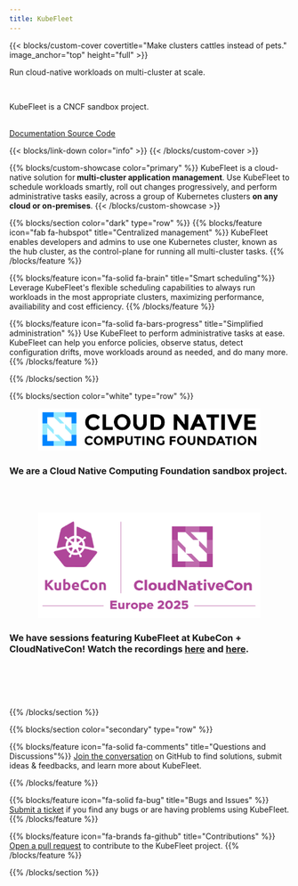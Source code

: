 ```yaml
---
title: KubeFleet
---
```


{{< blocks/custom-cover covertitle="Make clusters cattles instead of pets." image_anchor="top" height="full" >}}
<p class="h1">Run cloud-native workloads on multi-cluster at scale.</p>
<br>
<p class="h3">KubeFleet is a CNCF sandbox project.</p>
<br>
<a class="btn btn-lg btn-dark me-3 mb-4" href="/docs/">
  Documentation <i class="fas fa-arrow-alt-circle-right ms-2"></i>
</a>
<a class="btn btn-lg btn-secondary me-3 mb-4" href="https://github.com/kubefleet-dev/kubefleet">
  Source Code <i class="fab fa-github ms-2 "></i>
</a>
<p class="lead mt-5"></p>
{{< blocks/link-down color="info" >}}
{{< /blocks/custom-cover >}}


{{% blocks/custom-showcase color="primary" %}}
KubeFleet is a cloud-native solution for<span class="text-white bg-dark"><b>
multi-cluster application management</b></span>. Use KubeFleet to schedule workloads smartly,
roll out changes progressively, and perform administrative tasks easily, 
across a group of Kubernetes clusters
<span class="text-white bg-dark"><b>on any cloud or on-premises</b></span>.
{{< /blocks/custom-showcase >}}


{{% blocks/section color="dark" type="row" %}}
{{% blocks/feature icon="fab fa-hubspot" title="Centralized management" %}}
KubeFleet enables developers and admins to use one Kubernetes cluster, known as the hub cluster, as the control-plane for running all multi-cluster tasks.
{{% /blocks/feature %}}


{{% blocks/feature icon="fa-solid fa-brain" title="Smart scheduling"%}}
Leverage KubeFleet's flexible scheduling capabilities to always run workloads in the most appropriate clusters, maximizing
performance, availiability and cost efficiency.
{{% /blocks/feature %}}


{{% blocks/feature icon="fa-solid fa-bars-progress" title="Simplified administration" %}}
Use KubeFleet to perform administrative tasks at ease. KubeFleet can help you enforce policies, observe status, detect configuration drifts, move workloads around as needed, and do many more. 
{{% /blocks/feature %}}


{{% /blocks/section %}}


{{% blocks/section color="white" type="row" %}}
<div style="position: relative; width: 100%;">
  <div style="position: relative; width: 400px; left: calc(50% - 200px);">
    <img src="images/logos/cncf-color.svg">
  </div>
</div>
<p>
  <h3 class="text-center">
  We are a Cloud Native Computing Foundation sandbox project.
  </h3><br><br>
</p>
<div style="position: relative; width: 100%;">
  <div style="position: relative; width: 400px; left: calc(50% - 200px);">
    <img src="images/logos/kccnc-eu-2025-color.svg">
  </div>
</div>
<p>
  <h3 class="text-center">
  We have sessions featuring KubeFleet at KubeCon + CloudNativeCon! Watch the recordings <a href="https://www.youtube.com/watch?v=I9GV4N23dvE&si=kdADu4pIo5gMu0lW">here</a> and
  <a href="https://www.youtube.com/watch?v=6c8Rh_vrIA4">here</a>.
  </h3><br><br>
</p>
<br>

{{% /blocks/section %}}


{{% blocks/section color="secondary" type="row" %}}

{{% blocks/feature icon="fa-solid fa-comments" title="Questions and Discussions"%}}
<a href="https://github.com/kubefleet-dev/kubefleet/discussions">Join the conversation</a> on GitHub to find solutions, submit ideas & feedbacks, and learn more about KubeFleet.

{{% /blocks/feature %}}

{{% blocks/feature icon="fa-solid fa-bug" title="Bugs and Issues" %}}
<a href="https://github.com/kubefleet-dev/kubefleet/issues">Submit a ticket</a> if you find any bugs or are having problems using KubeFleet.
{{% /blocks/feature %}}

{{% blocks/feature icon="fa-brands fa-github" title="Contributions" %}}
<a href="https://github.com/kubefleet-dev/kubefleet/pulls">Open a pull request</a> to contribute to the KubeFleet project.
{{% /blocks/feature %}}

{{% /blocks/section %}}

